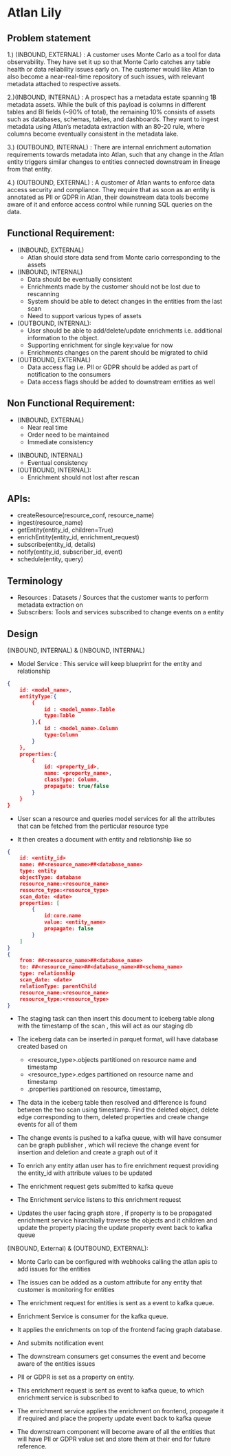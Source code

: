 
# Atlan Lily


## Problem statement
1.) (INBOUND, EXTERNAL) : A customer uses Monte Carlo as a tool for data observability. They have set it up so that Monte Carlo catches any table health or data reliability issues early on. The customer would like Atlan to also become a near-real-time repository of such issues, with relevant metadata attached to respective assets.

2.)(INBOUND, INTERNAL) : A prospect has a metadata estate spanning 1B metadata assets. While the bulk of this payload is columns in different tables and BI fields (~90% of total), the remaining 10% consists of assets such as databases, schemas, tables, and dashboards. They want to ingest metadata using Atlan’s metadata extraction with an 80-20 rule, where columns become eventually consistent in the metadata lake.

3.) (OUTBOUND, INTERNAL) : There are internal enrichment automation requirements towards metadata into Atlan, such that any change in the Atlan entity triggers similar changes to entities connected downstream in lineage from that entity.

4.) (OUTBOUND, EXTERNAL) : A customer of Atlan wants to enforce data access security and compliance. They require that as soon as an entity is annotated as PII or GDPR in Atlan, their downstream data tools become aware of it and enforce access control while running SQL queries on the data.

## Functional Requirement:

* (INBOUND, EXTERNAL)
    * Atlan should store data send from Monte carlo corresponding to the assets
* (INBOUND, INTERNAL)
    * Data should be eventually consistent
    * Enrichments made by the customer should not be lost due to rescanning
    * System should be able to detect changes in the entities from the last scan
    * Need to support various types of assets
*   (OUTBOUND, INTERNAL): 
    * User should be able to add/delete/update enrichments i.e. additional information to the object. 
    * Supporting enrichment for single key:value for now
    * Enrichments changes on the parent should be migrated to child
*   (OUTBOUND, EXTERNAL)
    * Data access flag i.e. PII or GDPR should be added as part of notification to the consumers
    * Data access flags should be added to downstream entities as well



## Non Functional Requirement:
- (INBOUND, EXTERNAL)
    * Near real time 
    * Order need to be maintained
    * Immediate consistency
* (INBOUND, INTERNAL)
    * Eventual consistency
* (OUTBOUND, INTERNAL): 
    * Enrichment should not lost after rescan


## APIs:
* createResource(resource_conf, resource_name)
* ingest(resource_name)
* getEntity(entity_id, children=True)
* enrichEntity(entity_id, enrichment_request)
* subscribe(entity_id, details)
* notify(entity_id, subscriber_id, event)
* schedule(entity, query)

## Terminology
* Resources : Datasets / Sources that the customer wants to perform metadata extraction on
* Subscribers: Tools and services subscribed to change events on a entity

## Design 
(INBOUND, INTERNAL) & (INBOUND, INTERNAL)
* Model Service : This service will keep blueprint for the entity and relationship
```json
{
    id: <model_name>,
    entityType:{
        {   
            id : <model_name>.Table
            type:Table
        },{   
            id : <model_name>.Column
            type:Column
        }
    },
    properties:{
        {
            id: <property_id>,
            name: <property_name>,
            classType: Column,
            propagate: true/false
        }
    }
}
```
* User scan a resource and queries model services for all the attributes that can be fetched from the perticular resource type

* It then creates a document with entity and relationship like so

```json
{   
    id: <entity_id>
    name: ##<resource_name>##<database_name>
    type: entity
    objectType: database
    resource_name:<resource_name>
    resource_type:<resource_type>
    scan_date: <date>
    properties: [
        {
            id:core.name
            value: <entity_name>
            propagate: false
        }
    ]
}
{
    from: ##<resource_name>##<database_name>
    to: ##<resource_name>##<database_name>##<schema_name>
    type: relationship
    scan_date: <date>
    relationType: parentChild
    resource_name:<resource_name>
    resource_type:<resource_type>
}
```

* The staging task can then insert this document to iceberg table along with the timestamp of the scan , this will act as our staging db 
* The iceberg data can be inserted in parquet format, will have database created based on
    *   <resource_type>.objects partitioned on resource name and timestamp
    *   <resource_type>.edges partitioned on resource name and timestamp
    *   <type>.properties partitioned on resource, timestamp, 
* The data in the iceberg table then resolved and difference is found between the two scan using timestamp.
Find the deleted object, delete edge corresponding to them, deleted properties and create change events for all of them

* The change events is pushed to a kafka queue, with will have consumer can be graph publisher , which will recieve the change event for insertion and deletion and create a graph out of it

* To enrich any entity atlan user has to fire enrichment request providing the entity_id with attribute values to be updated

* The enrichment request gets submitted to kafka queue

* The Enrichment service listens to this enrichment request

* Updates the user facing graph store , if property is to be propagated enrichment service hirarchially traverse the objects and it children and update the property placing the update property event back to kafka queue

(INBOUND, External) & (OUTBOUND, EXTERNAL):
* Monte Carlo can be configured with webhooks calling the atlan apis to add issues for the entities

* The issues can be added as a custom attribute for any entity that customer is monitoring for entities

* The enrichment request for entities is sent as a event to kafka queue. 

* Enrichment Service is consumer for the kafka queue.

* It applies the enrichments on top of the frontend facing graph database. 

* And submits notification event

* The downstream consumers get consumes the event and become aware of the entities issues

* PII or GDPR is set as a property on entity. 

* This enrichment request is sent as event to kafka queue, to which enrichment service is subscribed to 

* The enrichment service applies the enrichment on frontend, propagate it if required and place the property update event back to kafka queue

* The downstream component will become aware of all the entities that will have PII or GDPR value set and store them at their end for future reference. 








